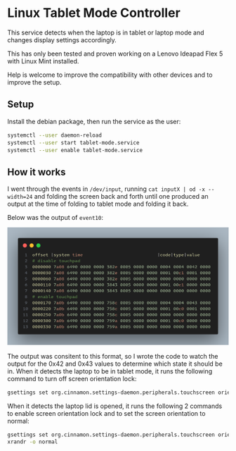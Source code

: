 # Linux Tablet Mode Controller

This service detects when the laptop is in tablet or laptop mode and changes display settings accordingly.

This has only been tested and proven working on a Lenovo Ideapad Flex 5 with Linux Mint installed.

Help is welcome to improve the compatibility with other devices and to improve the setup.

## Setup

Install the debian package, then run the service as the user:

```bash
systemctl --user daemon-reload
systemctl --user start tablet-mode.service
systemctl --user enable tablet-mode.service
```

## How it works

I went through the events in `/dev/input`, running `cat inputX | od -x --width=24` and folding the screen back and forth until one produced an output at the time of folding to tablet mode and folding it back.

Below was the output of `event10`:

![event10 output](./docs/images/event_output.png)

The output was consitent to this format, so I wrote the code to watch the output for the 0x42 and 0x43 values to determine which state it should be in.
When it detects the laptop to be in tablet mode, it runs the following command to turn off screen orientation lock:

```bash
gsettings set org.cinnamon.settings-daemon.peripherals.touchscreen orientation-lock false
```

When it detects the laptop lid is opened, it runs the following 2 commands to enable screen orientation lock and to set the screen orientation to normal:

```bash
gsettings set org.cinnamon.settings-daemon.peripherals.touchscreen orientation-lock true
xrandr -o normal
```
